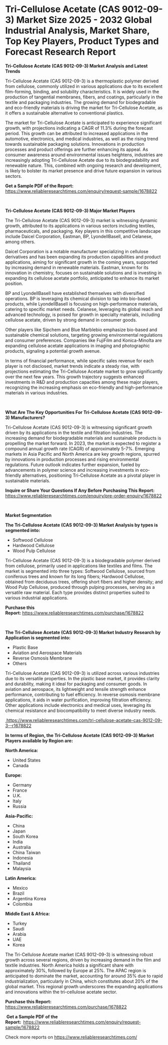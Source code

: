 <p><h1>Tri-Cellulose Acetate (CAS 9012-09-3) Market Size 2025 - 2032 Global Industrial Analysis, Market Share, Top Key Players, Product Types and Forecast Research Report</h1></p><p><strong>Tri-Cellulose Acetate (CAS 9012-09-3) Market Analysis and Latest Trends</strong></p>
<p><p>Tri-Cellulose Acetate (CAS 9012-09-3) is a thermoplastic polymer derived from cellulose, commonly utilized in various applications due to its excellent film-forming, binding, and solubility characteristics. It is widely used in the production of tangential membranes, fibers, and coatings, particularly in the textile and packaging industries. The growing demand for biodegradable and eco-friendly materials is driving the market for Tri-Cellulose Acetate, as it offers a sustainable alternative to conventional plastics.</p><p>The market for Tri-Cellulose Acetate is anticipated to experience significant growth, with projections indicating a CAGR of 11.3% during the forecast period. This growth can be attributed to increased applications in the automotive, electronics, and medical industries, as well as the rising trend towards sustainable packaging solutions. Innovations in production processes and product offerings are further enhancing its appeal. As consumer awareness around environmental issues heightens, industries are increasingly adopting Tri-Cellulose Acetate due to its biodegradability and renewable nature. This, combined with ongoing research and development, is likely to bolster its market presence and drive future expansion in various sectors.</p></p>
<p><strong>Get a Sample PDF of the Report:&nbsp;</strong> <a href="https://www.reliableresearchtimes.com/enquiry/request-sample/1678822?utm_campaign=2267&utm_medium=2&utm_source=Github&utm_content=ia&utm_term=24032025&utm_id=tri-cellulose-acetate-cas-9012-09-3">https://www.reliableresearchtimes.com/enquiry/request-sample/1678822</a></p>
<p>&nbsp;</p>
<p><strong>Tri-Cellulose Acetate (CAS 9012-09-3) Major Market Players</strong></p>
<p><p>The Tri-Cellulose Acetate (CAS 9012-09-3) market is witnessing dynamic growth, attributed to its applications in various sectors including textiles, pharmaceuticals, and packaging. Key players in this competitive landscape include Daicel Corporation, Eastman, BP, LyondellBasell, and Celanese, among others. </p><p>Daicel Corporation is a notable manufacturer specializing in cellulose derivatives and has been expanding its production capabilities and product applications, aiming for significant growth in the coming years, supported by increasing demand in renewable materials. Eastman, known for its innovation in chemistry, focuses on sustainable solutions and is investing in expanding its cellulose acetate portfolio, anticipated to enhance its market position.</p><p>BP and LyondellBasell have established themselves with diversified operations. BP is leveraging its chemical division to tap into bio-based products, while LyondellBasell is focusing on high-performance materials, catering to specific market needs. Celanese, leveraging its global reach and advanced technology, is poised for growth in specialty materials, including cellulose acetate, driven by strong demand in consumer goods.</p><p>Other players like Sipchem and Blue Marblebio emphasize bio-based and sustainable chemical solutions, targeting growing environmental regulations and consumer preferences. Companies like FujiFilm and Konica-Minolta are expanding cellulose acetate applications in imaging and photographic products, signaling a potential growth avenue.</p><p>In terms of financial performance, while specific sales revenue for each player is not disclosed, market trends indicate a steady rise, with projections estimating the Tri-Cellulose Acetate market to grow significantly over the next few years. This growth trajectory suggests enhanced investments in R&D and production capacities among these major players, recognizing the increasing emphasis on eco-friendly and high-performance materials in various industries.</p></p>
<p>&nbsp;</p>
<p><strong>What Are The Key Opportunities For Tri-Cellulose Acetate (CAS 9012-09-3) Manufacturers?</strong></p>
<p><p>Tri-Cellulose Acetate (CAS 9012-09-3) is witnessing significant growth driven by its applications in the textile and filtration industries. The increasing demand for biodegradable materials and sustainable products is propelling the market forward. In 2023, the market is expected to register a compound annual growth rate (CAGR) of approximately 5-7%. Emerging markets in Asia Pacific and North America are key growth regions, spurred by innovations in production processes and rising environmental regulations. Future outlook indicates further expansion, fueled by advancements in polymer science and increasing investments in eco-friendly alternatives, positioning Tri-Cellulose Acetate as a pivotal player in sustainable materials.</p></p>
<p><strong>Inquire or Share Your Questions If Any Before Purchasing This Report:</strong> <a href="https://www.reliableresearchtimes.com/enquiry/pre-order-enquiry/1678822?utm_campaign=2267&utm_medium=2&utm_source=Github&utm_content=ia&utm_term=24032025&utm_id=tri-cellulose-acetate-cas-9012-09-3">https://www.reliableresearchtimes.com/enquiry/pre-order-enquiry/1678822</a></p>
<p>&nbsp;</p>
<p><strong>Market Segmentation</strong></p>
<p><strong>The Tri-Cellulose Acetate (CAS 9012-09-3) Market Analysis by types is segmented into:</strong></p>
<p><ul><li>Softwood Cellulose</li><li>Hardwood Cellulose</li><li>Wood Pulp Cellulose</li></ul></p>
<p><p>Tri-Cellulose Acetate (CAS 9012-09-3) is a biodegradable polymer derived from cellulose, primarily used in applications like textiles and films. The market is segmented into three types: Softwood Cellulose, sourced from coniferous trees and known for its long fibers; Hardwood Cellulose, obtained from deciduous trees, offering short fibers and higher density; and Wood Pulp Cellulose, produced through pulping processes, serving as a versatile raw material. Each type provides distinct properties suited to various industrial applications.</p></p>
<p><strong>Purchase this Report:&nbsp;</strong><a href="https://www.reliableresearchtimes.com/purchase/1678822?utm_campaign=2267&utm_medium=2&utm_source=Github&utm_content=ia&utm_term=24032025&utm_id=tri-cellulose-acetate-cas-9012-09-3">https://www.reliableresearchtimes.com/purchase/1678822</a></p>
<p>&nbsp;</p>
<p><strong>The Tri-Cellulose Acetate (CAS 9012-09-3) Market Industry Research by Application is segmented into:</strong></p>
<p><ul><li>Plastic Base</li><li>Aviation and Aerospace Materials</li><li>Reverse Osmosis Membrane</li><li>Others</li></ul></p>
<p><p>Tri-Cellulose Acetate (CAS 9012-09-3) is utilized across various industries due to its versatile properties. In the plastic base market, it provides clarity and durability, making it ideal for packaging and consumer goods. In aviation and aerospace, its lightweight and tensile strength enhance performance, contributing to fuel efficiency. In reverse osmosis membrane applications, it aids in water purification, improving filtration efficiency. Other applications include electronics and medical uses, leveraging its chemical resistance and biocompatibility to meet diverse industry needs.</p></p>
<p><a href="https://www.reliableresearchtimes.com/tri-cellulose-acetate-cas-9012-09-3--r1678822?utm_campaign=2267&utm_medium=2&utm_source=Github&utm_content=ia&utm_term=24032025&utm_id=tri-cellulose-acetate-cas-9012-09-3">&nbsp;https://www.reliableresearchtimes.com/tri-cellulose-acetate-cas-9012-09-3--r1678822</a></p>
<p><strong>In terms of Region, the Tri-Cellulose Acetate (CAS 9012-09-3) Market Players available by Region are:</strong></p>
<p>
    <p> <strong> North America: </strong>
        <ul>
            <li>United States</li>
            <li>Canada</li>
        </ul>
        </p> 
    <p> <strong> Europe: </strong>
        <ul>
            <li>Germany</li>
            <li>France</li>
            <li>U.K.</li>
            <li>Italy</li>
            <li>Russia</li>
        </ul>
        </p> 
    <p> <strong> Asia-Pacific: </strong>
        <ul>
            <li>China</li>
            <li>Japan</li>
            <li>South Korea</li>
            <li>India</li>
            <li>Australia</li>
            <li>China Taiwan</li>
            <li>Indonesia</li>
            <li>Thailand</li>
            <li>Malaysia</li>
        </ul>
        </p> 
    <p> <strong> Latin America: </strong>
        <ul>
            <li>Mexico</li>
            <li>Brazil</li>
            <li>Argentina Korea</li>
            <li>Colombia</li>
        </ul>
        </p> 
    <p> <strong> Middle East & Africa: </strong>
        <ul>
            <li>Turkey</li>
            <li>Saudi</li>
            <li>Arabia</li>
            <li>UAE</li>
            <li>Korea</li>
        </ul>
    </p>
    </p>
<p><p>The Tri-Cellulose Acetate market (CAS 9012-09-3) is witnessing robust growth across several regions, driven by increasing demand in the film and textile industries. North America holds a significant share with approximately 30%, followed by Europe at 25%. The APAC region is anticipated to dominate the market, accounting for around 35% due to rapid industrialization, particularly in China, which constitutes about 20% of the global market. This regional growth underscores the expanding applications and innovations within the tri-cellulose acetate sector.</p></p>
<p><strong>Purchase this Report: </strong><a href="https://www.reliableresearchtimes.com/purchase/1678822?utm_campaign=2267&utm_medium=2&utm_source=Github&utm_content=ia&utm_term=24032025&utm_id=tri-cellulose-acetate-cas-9012-09-3">https://www.reliableresearchtimes.com/purchase/1678822</a></p>
<p>&nbsp;<strong>Get a Sample PDF of the Report:&nbsp;&nbsp;</strong><a href="https://www.reliableresearchtimes.com/enquiry/request-sample/1678822?utm_campaign=2267&utm_medium=2&utm_source=Github&utm_content=ia&utm_term=24032025&utm_id=tri-cellulose-acetate-cas-9012-09-3">https://www.reliableresearchtimes.com/enquiry/request-sample/1678822</a></p>
<p><strong></strong></p>
<p>Check more reports on <a href="https://www.reliableresearchtimes.com/?utm_campaign=2267&utm_medium=2&utm_source=Github&utm_content=ia&utm_term=24032025&utm_id=tri-cellulose-acetate-cas-9012-09-3">https://www.reliableresearchtimes.com/</a></p>
